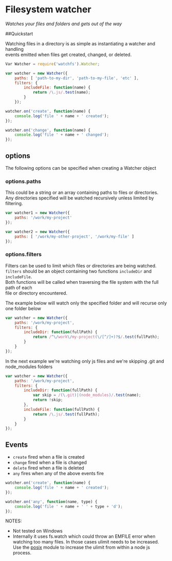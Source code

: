 # Filesystem watcher

*Watches your files and folders and gets out of the way*

##Quickstart

Watching files in a directory is as simple as instantiating a watcher and handling  
events emitted when files get created, changed, or deleted.

```javascript
Var Watcher = require('watchfs').Watcher;

var watcher = new Watcher({
    paths: [ 'path-to-my-dir', 'path-to-my-file', 'etc' ],
    filters: {
        includeFile: function(name) {
            return /\.js/.test(name);
        }
    });

watcher.on('create', function(name) {
    console.log('file ' + name + ' created');
});

watcher.on('change', function(name) {
    console.log('file ' + name + ' changed');
});
```

## options

The following options can be specified when creating a Watcher object

### options.paths

This could be a string or an array containing paths to files or directories.  
Any directories specified will be watched recursively unless limited by filtering.  

```javascript
var watcher1 = new Watcher({
    paths: '/work/my-project'
});

var watcher2 = new Watcher({
    paths: [ '/work/my-other-project', '/work/my-file' ]
});
```

### options.filters

Filters can be used to limit which files or directories are being watched.  
`filters` should be an object containing two functions `includeDir` and `includeFile`.  
Both functions will be called when traversing the file system with the full path of each  
file or directory encountered.  

The example below will watch only the specified folder and will recurse only one folder below  

```javascript
var watcher = new Watcher({
    paths: '/work/my-project',
    filters: {
        includeDir: function(fullPath) {
            return /^\/work\/my-project(\/[^/]+)?$/.test(fullPath);
        }
    }
});
```

In the next example we're watching only js files and we're skipping .git and node_modules folders  

```javascript
var watcher = new Watcher({
    paths: '/work/my-project',
    filters: {
        includeDir: function(fullPath) {
            var skip = /(\.git)|(node_modules)/.test(name);
            return !skip;
        },
        includeFile: function(fullPath) {
            return /\.js/.test(fullPath);
        }
    }
});
```

## Events

* `create` fired when a file is created
* `change` fired when a file is changed
* `delete` fired when a file is deleted
* `any` fires when any of the above events fire

```javascript
watcher.on('create', function(name) {
    console.log('file ' + name + ' created');
});

watcher.on('any', function(name, type) {
    console.log('file ' + name + ' ' + type + 'd');
});
```

NOTES: 
* Not tested on Windows
* Internally it uses fs.watch which could throw an EMFILE error when watching too many files. In those cases ulimit needs to be increased. Use the [posix](https://github.com/melor/node-posix) module to increase the ulimit from within a node js process.
